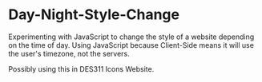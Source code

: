 # Day-Night-Style-Change
Experimenting with JavaScript to change the style of a website depending on the time of day. Using JavaScript because Client-Side means it will use the user's timezone, not the servers.

Possibly using this in DES311 Icons Website.
